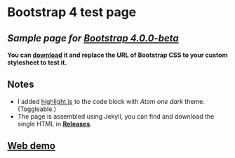 # Bootstrap 4 test page

## *Sample page for **[Bootstrap 4.0.0-beta](https://getbootstrap.com/)***

**You can [download][dl] it and replace the URL of Bootstrap CSS to your custom stylesheet to test it.**

## Notes

* I added [highlight.js](https://highlightjs.org/) to the code block with *Atom one dark* theme. (Toggleable.)
* The page is assembled using Jekyll, you can find and download the single HTML in **[Releases][dl]**.

## [Web demo](https://juzraai.github.io/bootstrap4-test-page/)

[dl]: https://github.com/juzraai/bootstrap4-test-page/releases

